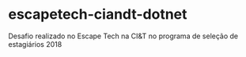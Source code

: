 # escapetech-ciandt-dotnet
Desafio realizado no Escape Tech na CI&amp;T no programa de seleção de estagiários 2018
